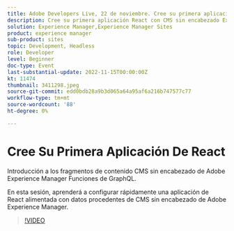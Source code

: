```yaml
---
title: Adobe Developers Live, 22 de noviembre. Cree su primera aplicación React
description: Cree su primera aplicación React con CMS sin encabezado Experience Manager Introducción a los fragmentos de contenido de CMS sin encabezado de Adobe Experience Manager Funciones de GraphQL.En esta sesión, aprenderá a configurar rápidamente una aplicación React cargada con datos procedentes de CMS sin encabezado de Adobe Experience Manager.
solution: Experience Manager,Experience Manager Sites
product: experience manager
sub-product: sites
topic: Development, Headless
role: Developer
level: Beginner
doc-type: Event
last-substantial-update: 2022-11-15T00:00:00Z
kt: 11474
thumbnail: 3411298.jpeg
source-git-commit: edd0bdb28a9b3d065a64a95af6a216b747577c77
workflow-type: tm+mt
source-wordcount: '88'
ht-degree: 0%

---
```


# Cree Su Primera Aplicación De React

Introducción a los fragmentos de contenido CMS sin encabezado de Adobe Experience Manager Funciones de GraphQL.

En esta sesión, aprenderá a configurar rápidamente una aplicación de React alimentada con datos procedentes de CMS sin encabezado de Adobe Experience Manager.

>[!VIDEO](https://video.tv.adobe.com/v/3411298/?quality=12&learn=on)
